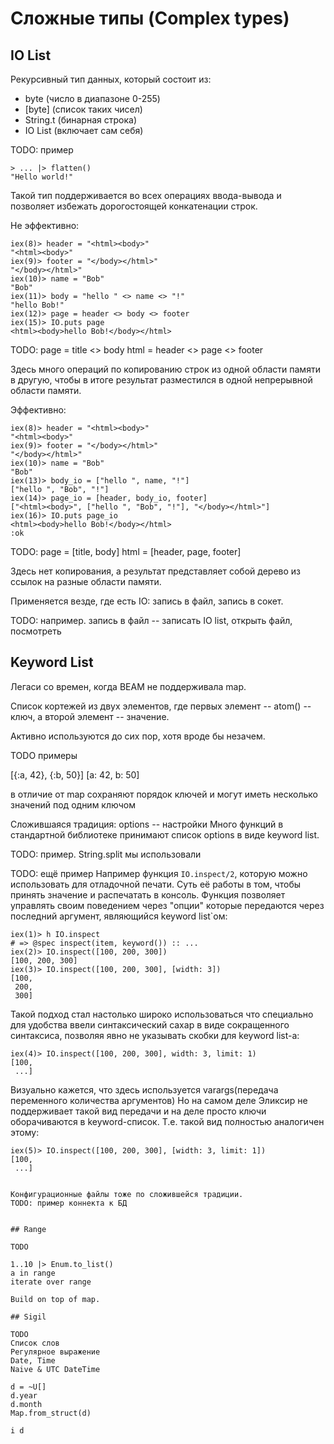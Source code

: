 # Сложные типы (Complex types)

## IO List

Рекурсивный тип данных, который состоит из:
- byte (число в диапазоне 0-255)
- [byte] (список таких чисел)
- String.t (бинарная строка)
- IO List (включает сам себя)

TODO: пример

```
> ... |> flatten()
"Hello world!"
```

Такой тип поддерживается во всех операциях ввода-вывода и позволяет избежать дорогостоящей конкатенации строк.

Не эффективно:

```elixir-iex
iex(8)> header = "<html><body>"
"<html><body>"
iex(9)> footer = "</body></html>"
"</body></html>"
iex(10)> name = "Bob"
"Bob"
iex(11)> body = "hello " <> name <> "!"
"hello Bob!"
iex(12)> page = header <> body <> footer
iex(15)> IO.puts page
<html><body>hello Bob!</body></html>
```
TODO:
page = title <> body
html = header <> page <> footer

Здесь много операций по копированию строк из одной области памяти в другую, чтобы в итоге результат разместился в одной непрерывной области памяти.

Эффективно:

```elixir-iex
iex(8)> header = "<html><body>"
"<html><body>"
iex(9)> footer = "</body></html>"
"</body></html>"
iex(10)> name = "Bob"
"Bob"
iex(13)> body_io = ["hello ", name, "!"]
["hello ", "Bob", "!"]
iex(14)> page_io = [header, body_io, footer]
["<html><body>", ["hello ", "Bob", "!"], "</body></html>"]
iex(16)> IO.puts page_io
<html><body>hello Bob!</body></html>
:ok
```
TODO:
page = [title, body]
html = [header, page, footer]

Здесь нет копирования, а результат представляет собой дерево из ссылок на разные области памяти.

Применяется везде, где есть IO: запись в файл, запись в сокет.

TODO: например.
запись в файл -- записать IO list, открыть файл, посмотреть


## Keyword List

Легаси со времен, когда BEAM не поддерживала map.

Список кортежей из двух элементов, где первых элемент -- atom() -- ключ, а второй элемент -- значение.

Активно используются до сих пор, хотя вроде бы незачем.

TODO примеры

[{:a, 42}, {:b, 50}]
[a: 42, b: 50]

в отличие от map сохраняют порядок ключей
и могут иметь несколько значений под одним ключом

Сложившаяся традиция:
options -- настройки
Много функций в стандартной библиотеке принимают список options в виде keyword list.

TODO: пример.
String.split мы использовали

TODO: ещё пример
Например функция `IO.inspect/2`, которую можно использовать для отладочной печати.
Суть её работы в том, чтобы принять значение и распечатать в консоль.
Функция позволяет управлять своим поведением через "опции" которые передаются
через последний аргумент, являющийся keyword list`ом:

```elixir-iex
iex(1)> h IO.inspect
# => @spec inspect(item, keyword()) :: ...
iex(2)> IO.inspect([100, 200, 300])
[100, 200, 300]
iex(3)> IO.inspect([100, 200, 300], [width: 3])
[100,
 200,
 300]
```
Такой подход стал настолько широко использоваться что специально для удобства
ввели синтаксический сахар в виде сокращенного синтаксиса, позволяя явно не
указывать скобки для keyword list-а:
```elixir-iex
iex(4)> IO.inspect([100, 200, 300], width: 3, limit: 1)
[100,
 ...]
```
Визуально кажется, что здесь используется varargs(передача переменного количества
аргументов) Но на самом деле Эликсир не поддерживает такой вид передачи и на
деле просто ключи оборачиваются в keyword-список.
Т.е. такой вид полностью аналогичен этому:
```elixir-iex
iex(5)> IO.inspect([100, 200, 300], [width: 3, limit: 1])
[100,
 ...]


Конфигурационные файлы тоже по сложившейся традиции.
TODO: пример коннекта к БД


## Range

TODO

1..10 |> Enum.to_list()
a in range
iterate over range

Build on top of map.

## Sigil

TODO
Список слов
Регулярное выражение
Date, Time
Naive & UTC DateTime

d = ~U[]
d.year
d.month
Map.from_struct(d)

i d
